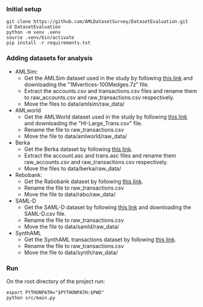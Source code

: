 ### Initial setup
```
git clone https://github.com/AMLDatasetSurvey/DatasetEvaluation.git
cd DatasetEvaluation
python -m venv .venv
source .venv/bin/activate
pip install -r requirements.txt
```

### Adding datasets for analysis

- AMLSim:
  - Get the AMLSim dataset used in the study by following [this link](https://www.dropbox.com/scl/fo/7g35w7wk7gglve627we3k/AHjP6pnCmV8M62L7RxTFtkU?rlkey=6ksx339ac9117onfx3l0g3fji&e=1&dl=0) and downloading the "1Mvertices-100Medges.7z" file.
  - Extract the accounts.csv and transactions.csv files and rename them to raw_accounts.csv and raw_transactions.csv respectively.
  - Move the files to data/amlsim/raw_data/
- AMLworld
  - Get the AMLWorld dataset used in the study by following [this link](https://www.kaggle.com/datasets/ealtman2019/ibm-transactions-for-anti-money-laundering-aml?select=HI-Large_Trans.csv) and downloading the "HI-Large_Trans.csv" file.
  - Rename the file to raw_transactions.csv
  - Move the file to data/amlworld/raw_data/
- Berka
  - Get the Berka dataset by following [this link](https://web.archive.org/web/20070214120527/http://lisp.vse.cz/pkdd99/DATA/data_berka.zip).
  - Extract the account.asc and trans.asc files and rename them raw_accounts.csv and raw_transactions.csv respectively.
  - Move the files to data/berka/raw_data/
- Rebobank:
  - Get the Rabobank dataset by following [this link](https://github.com/akratiiet/RaboBank_Dataset).
  - Rename the file to raw_transactions.csv
  - Move the file to data/rabo/raw_data/
- SAML-D
  - Get the SAML-D dataset by following [this link](https://www.kaggle.com/datasets/berkanoztas/synthetic-transaction-monitoring-dataset-aml) and downloading the SAML-D.csv file.
  - Rename the file to raw_transactions.csv
  - Move the file to data/samld/raw_data/
- SynthAML
  - Get the SynthAML transactions dataset by following [this link](https://springernature.figshare.com/ndownloader/files/39841711).
  - Rename the file to raw_transactions.csv
  - Move the file to data/synth/raw_data/     

### Run
On the root directory of the project run:
```
export PYTHONPATH="$PYTHONPATH:$PWD"
python src/main.py
```
